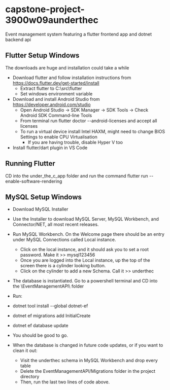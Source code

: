 # capstone-project-3900w09aunderthec
Event management system featuring a flutter frontend app and dotnet backend api

## Flutter Setup Windows
The downloads are huge and installation could take a while

- Download flutter and follow installation instructions from https://docs.flutter.dev/get-started/install
    - Extract flutter to C:\src\flutter
    - Set windows environment variable
- Download and install Android Studio from https://developer.android.com/studio
    - Open Android Studio -> SDK Manager -> SDK Tools -> Check Android SDK Command-line Tools
    - From terminal run flutter doctor --android-licenses and accept all licenses
    - To run a virtual device install Intel HAXM, might need to change BIOS Settings to enable CPU Virtualisation
        - If you are having trouble, disable Hyper V too
- Install flutter/dart plugin in VS Code

## Running Flutter
CD into the under_the_c_app folder and run the command flutter run --enable-software-rendering

## MySQL Setup Windows
 - Download MySQL Installer
 - Use the Installer to download MySQL Server, MySQL Workbench, and Connector/NET, all most recent releases.
 - Run MySQL Workbench. On the Welcome page there should be an entry under MySQL Connections called Local instance.
    - Click on the local instance, and it should ask you to set a root password. Make it >>   mysql123456
    - Once you are logged into the Local instance, up the top of the screen there is a cylinder looking button.
    - Click on the cylinder to add a new Schema. Call it >>   underthec
- The database is instantiated. Go to a powershell terminal and CD into the \EventManagementAPI\ folder

 - Run:
 -  dotnet tool install --global dotnet-ef
 -  dotnet ef migrations add InitialCreate
 -  dotnet ef database update

 - You should be good to go.

 - When the database is changed in future code updates, or if you want to clean it out:
    - Visit the underthec schema in MySQL Workbench and drop every table
    - Delete the EventManagementAPI/Migrations folder in the project directory
    - Then, run the last two lines of code above.